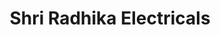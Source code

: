 ---
title: "Shri Radhika Electricals"
url: /ghaziabad/shri-radhika-electricals/
shop: Elektrisch
---